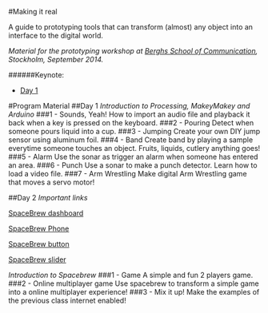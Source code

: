 #Making it real

A guide to prototyping tools that can transform (almost) any object into an interface to the digital world.


*Material for the prototyping workshop at [Berghs School of Communication](http://www.berghs.se/), 
Stockholm, September 2014.*

######Keynote:

* [Day 1 ](https://docs.google.com/presentation/d/1rfqmw0J2BBEFYgNEULkHXIh8TeKBvQVxT_S2VhfnLGs/edit?usp=sharing)


#Program Material
##Day 1
*Introduction to Processing, MakeyMakey and Arduino*
###1 - Sounds, Yeah!
How to import an audio file and playback it back when a key is pressed on the keyboard.
###2 - Pouring
Detect when someone pours liquid into a cup.
###3 - Jumping
Create your own DIY jump sensor using aluminum foil.
###4 - Band
Create band by playing a sample everytime someone touches an object. Fruits, liquids, cutlery anything goes!
###5 - Alarm
Use the sonar as trigger an alarm when someone has entered an area.
###6 - Punch
Use a sonar to make a punch detector. Learn how to load a video file.
###7 - Arm Wrestling
Make digital Arm Wrestling game that moves a servo motor!

##Day 2
*Important links*

[SpaceBrew dashboard](http://spacebrew.github.io/spacebrew/admin/admin.html?server=spacebrew.herokuapp.com&port=80)

[SpaceBrew Phone](http://oakwood.github.io/spacebrew/00_phone/)

[SpaceBrew button](http://spacebrew.github.io/spacebrew.js/spacebrew_button/index.html?server=spacebrew.herokuapp.com&port=80&name=ChangeMyName)

[SpaceBrew slider](http://spacebrew.github.io/spacebrew.js/spacebrew_slider/index.html?server=spacebrew.herokuapp.com&port=80&name=ChangeMyName)

*Introduction to Spacebrew*
###1 - Game
A simple and fun 2 players game.
###2 - Online multiplayer game
Use spacebrew to transform a simple game into a online multiplayer experience!
###3 - Mix it up!
Make the examples of the previous class internet enabled!
